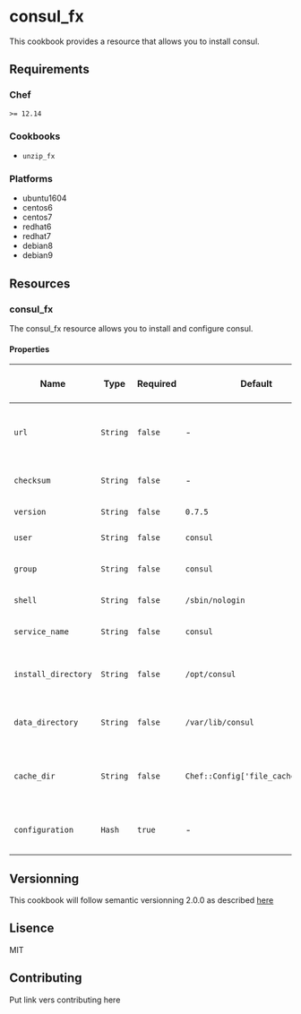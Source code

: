 # consul_fx
This cookbook provides a resource that allows you to install consul.

## Requirements
### Chef
`>= 12.14`

### Cookbooks
* `unzip_fx`

### Platforms
* ubuntu1604
* centos6
* centos7
* redhat6
* redhat7
* debian8
* debian9

## Resources
### consul_fx
The consul_fx resource allows you to install and configure consul.

#### Properties

| Name | Type | Required | Default | Platform Familly or OS | Description |
| ---- | ---- | -------- | ------- | ---------------------- | ----------- |
| `url` | `String` | `false` | - | `All` | URL of the consul zip (if not set, will fetch from hashicorp) |
| `checksum` | `String` | `false` | - | `All` | Checksum of the consul version |
| `version` | `String` | `false` | `0.7.5` | `All` | Version of consul |
| `user` | `String` | `false` | `consul` | `All` | User that will run consul |
| `group` | `String` | `false` | `consul` | `All` | Group in which consul will be |
| `shell` | `String` | `false` | `/sbin/nologin` | `Linux` | Shell for the consul user |
| `service_name` | `String` | `false` | `consul` | `All` | Name of the consul service |
| `install_directory` | `String` | `false` | `/opt/consul` | `All` | Directory where consul will be installed |
| `data_directory` | `String` | `false` | `/var/lib/consul` | `All` | Directory where consul will save its data |
| `cache_dir` | `String` | `false` | `Chef::Config['file_cache_path']` | `All` | Directory where consul will save it's temporary files |
| `configuration` | `Hash` | `true` | - | `All` | Hash representing consul's configuration. |

## Versionning
This cookbook will follow semantic versionning 2.0.0 as described [here](https://semver.org/)

## Lisence
MIT

## Contributing
Put link vers contributing here

